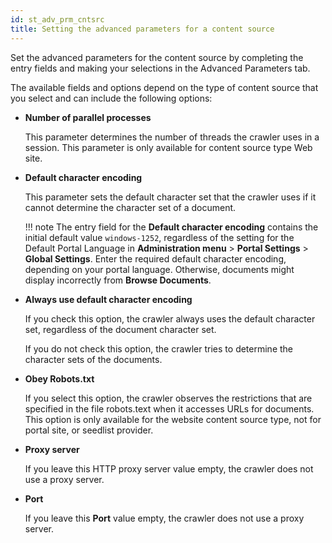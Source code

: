 ```yaml
---
id: st_adv_prm_cntsrc
title: Setting the advanced parameters for a content source
---
```



Set the advanced parameters for the content source by completing the entry fields and making your selections in the Advanced Parameters tab.

The available fields and options depend on the type of content source that you select and can include the following options:

-   **Number of parallel processes**

    This parameter determines the number of threads the crawler uses in a session. This parameter is only available for content source type Web site.

-   **Default character encoding**

    This parameter sets the default character set that the crawler uses if it cannot determine the character set of a document.

    !!! note
        The entry field for the **Default character encoding** contains the initial default value `windows-1252`, regardless of the setting for the Default Portal Language in **Administration menu** \> **Portal Settings** \> **Global Settings**. Enter the required default character encoding, depending on your portal language. Otherwise, documents might display incorrectly from **Browse Documents**.

-   **Always use default character encoding**

    If you check this option, the crawler always uses the default character set, regardless of the document character set.

    If you do not check this option, the crawler tries to determine the character sets of the documents.

-   **Obey Robots.txt**

    If you select this option, the crawler observes the restrictions that are specified in the file robots.text when it accesses URLs for documents. This option is only available for the website content source type, not for portal site, or seedlist provider.

-   **Proxy server**

    If you leave this HTTP proxy server value empty, the crawler does not use a proxy server.

-   **Port**

    If you leave this **Port** value empty, the crawler does not use a proxy server.


